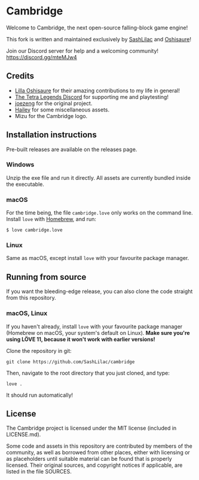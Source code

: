 Cambridge
=========

Welcome to Cambridge, the next open-source falling-block game engine!

This fork is written and maintained exclusively by [SashLilac](https://github.com/SashLilac) and [Oshisaure](https://github.com/oshisaure)!

Join our Discord server for help and a welcoming community! https://discord.gg/mteMJw4

Credits
-------

- [Lilla Oshisaure](https://www.youtube.com/user/LeSpyroshisaure) for their amazing contributions to my life in general!
- [The Tetra Legends Discord](http://discord.com/invite/7hMx5r2) for supporting me and playtesting!
- [joezeng](https://github.com/joezeng) for the original project.
- [Hailey](https://github.com/haileylgbt) for some miscellaneous assets.
- Mizu for the Cambridge logo.

Installation instructions
-------------------------

Pre-built releases are available on the releases page.

### Windows

Unzip the exe file and run it directly. All assets are currently bundled inside the executable.

### macOS

For the time being, the file `cambridge.love` only works on the command line. Install `love` with [Homebrew](https://brew.sh), and run:

    $ love cambridge.love

### Linux

Same as macOS, except install `love` with your favourite package manager.


Running from source
-------------------

If you want the bleeding-edge release, you can also clone the code straight from this repository.

### macOS, Linux

If you haven't already, install `love` with your favourite package manager (Homebrew on macOS, your system's default on Linux). **Make sure you're using LÖVE 11, because it won't work with earlier versions!**

Clone the repository in git:

    git clone https://github.com/SashLilac/cambridge

Then, navigate to the root directory that you just cloned, and type:

    love .

It should run automatically!


License
-------

The Cambridge project is licensed under the MIT license (included in LICENSE.md).

Some code and assets in this repository are contributed by members of the
community, as well as borrowed from other places, either with licensing
or as placeholders until suitable material can be found that is properly
licensed. Their original sources, and copyright notices if applicable, are
listed in the file SOURCES.
